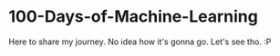 # 100-Days-of-Machine-Learning
Here to share my journey. No idea how it's gonna go. Let's see tho. :P
